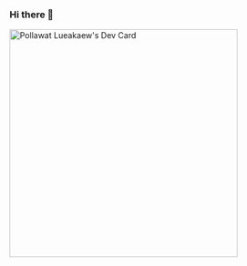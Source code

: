 ### Hi there 👋

<!--
**h2ofriday/h2ofriday** is a ✨ _special_ ✨ repository because its `README.md` (this file) appears on your GitHub profile.

Here are some ideas to get you started:

- 🔭 I’m currently working on ...
- 🌱 I’m currently learning ...
- 👯 I’m looking to collaborate on ...
- 🤔 I’m looking for help with ...
- 💬 Ask me about ...
- 📫 How to reach me: ...
- 😄 Pronouns: ...
- ⚡ Fun fact: ...
-->

<a href="https://app.daily.dev/n2pluto"><img src="https://api.daily.dev/devcards/4f16604abb874f6e9e5ec3155ea1baf7.png?r=h7h" width="400" alt="Pollawat Lueakaew's Dev Card"/></a>
